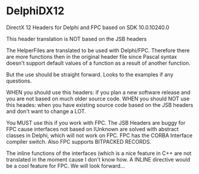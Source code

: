 # DelphiDX12
DirectX 12 Headers for Delphi and FPC
based on SDK 10.0.10240.0

This header translation is  NOT based on the JSB headers

  The HelperFiles are translated to be used with Delphi/FPC. Therefore there are
  more functions then in the original header file since Pascal syntax doesn't
  support default values of a function as a result of another function.

  But the use should be straight forward. Looks to the examples if any
  questions.

  WHEN you should use this headers: if you plan a new software release and
     you are not based on much older source code.
  WHEN you should NOT use this heades: when you have existing source code
    based on the JSB headers and don't want to change a LOT.

  You MUST use this if you work with FPC. The JSB Headers are buggy for FPC
  cause interfaces not based on IUnknown are solved with abstract classes
  in Delphi, which will not work on FPC. FPC has the CORBA Interface
  compiler switch.
  Also FPC supports BITPACKED RECORDS.

  The inline functions of the interfaces (which is a nice feature in C++ are
  not translated in the moment cause I don't know how.
  A INLINE directive would be a cool feature for FPC. We will look forward...
